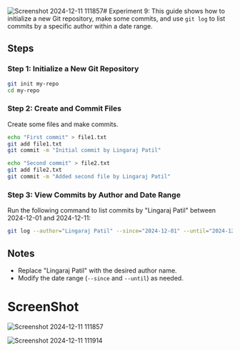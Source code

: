 ![Screenshot 2024-12-11 111857](https://github.com/user-attachments/assets/a4cd7f13-c781-4ddf-9327-6d74b7cdd4ad)# Experiment 9: 
This guide shows how to initialize a new Git repository, make some commits, and use `git log` to list commits by a specific author within a date range.

## Steps

### Step 1: Initialize a New Git Repository

```bash
git init my-repo
cd my-repo
```

### Step 2: Create and Commit Files

Create some files and make commits.

```bash
echo "First commit" > file1.txt
git add file1.txt
git commit -m "Initial commit by Lingaraj Patil"

echo "Second commit" > file2.txt
git add file2.txt
git commit -m "Added second file by Lingaraj Patil"

```

### Step 3: View Commits by Author and Date Range

Run the following command to list commits by "Lingaraj Patil" between 2024-12-01 and 2024-12-11:

```bash
git log --author="Lingaraj Patil" --since="2024-12-01" --until="2024-12-11" --pretty=format:"%h %ad | %s" --date=short
```

## Notes
- Replace "Lingaraj Patil" with the desired author name.
- Modify the date range (`--since` and `--until`) as needed.

# ScreenShot
![Screenshot 2024-12-11 111857](https://github.com/user-attachments/assets/9d31c90a-e94f-433a-a0e3-f2b152bc2a61)

![Screenshot 2024-12-11 111914](https://github.com/user-attachments/assets/e18b2128-35e1-445d-ba36-3608f8968ae6)


